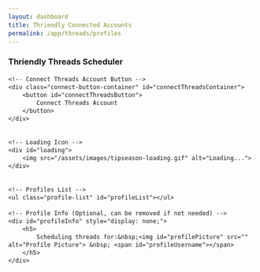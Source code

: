 ```yaml
---
layout: dashboard
title: Thriendly Connected Accounts
permalink: /app/threads/profiles
---
```


<style>
    /* Style for profile list */
    .profile-list {
        list-style: none;
        padding: 0;
        margin: 0;
    }

    .profile-item {
        display: flex;
        align-items: center;
        justify-content: space-between;
        padding: 10px;
        border: 1px solid #dee2e6;
        border-radius: 0.5rem;
        background-color: #ffffff;
        margin-bottom: 10px;
    }

    .profile-details {
        display: flex;
        align-items: center;
    }

    .profile-details img {
        width: 50px;
        height: 50px;
        border-radius: 50%;
        object-fit: cover;
        margin-right: 15px;
    }

    .profile-details .username {
        font-weight: bold;
        font-size: 1.1rem;
    }

    .profile-details .threadsUserId {
        font-size: 0.9rem;
        color: #6c757d;
    }

    .delete-button {
        background-color: #dc3545;
        border: none;
        color: #fff;
        padding: 6px 12px;
        border-radius: 4px;
        cursor: pointer;
        font-size: 0.9rem;
    }

    .delete-button:hover {
        background-color: #c82333;
    }

    /* Style for profile info (if needed) */
    #profileInfo h5 {
        display: flex;
        align-items: center;
        color: #198755; /* Bootstrap success color */
    }

    #profilePicture {
        width: 30px;
        height: 30px;
        border-radius: 50%;
        margin-left: 10px;
    }

    /* Adjusted loading icon style */
    #loading {
        display: none; /* Initially hidden, shown via JS */
        justify-content: center;
        align-items: center;
        text-align: center;
    }

    #loading img {
        width: 50px;
        height: 50px;
    }

    /* Style the Connect button */
    #connectThreadsButton {
        color: #fff;
        background-color: #198755; /* Bootstrap success color */
        border: none;
        padding: 10px 20px;
        font-size: 1rem;
        border-radius: 4px;
        cursor: pointer;
    }

    #connectThreadsButton:hover {
        background-color: #218838; /* Darker green on hover */
    }

    /* Container for Connect button to keep it visible */
    .connect-button-container {
        margin-bottom: 20px;
        text-align: left;
    }

    /* Style for "No profiles found" message */
    .no-profiles {
        text-align: center;
        color: #6c757d;
        font-size: 1rem;
        padding: 20px;
        border: 1px dashed #dee2e6;
        border-radius: 0.5rem;
        background-color: #f8f9fa;
    }
    
    .profile-actions button {
        width: 100px; /* Set a consistent width for all buttons */
        text-align: center; /* Align text inside the button */
        font-size: 0.8rem;
    }

    .profile-actions {
        display: flex;
        gap: 10px; /* Adds spacing between the buttons */
        justify-content: flex-end; /* Aligns buttons to the end of the container */
        align-items: center; /* Vertically centers the buttons */
    }

</style>

<div id="content" class="container mt-4">
    <h3 class="mb-4 text-primary">Thriendly Threads Scheduler</h3>

    <!-- Connect Threads Account Button -->
    <div class="connect-button-container" id="connectThreadsContainer">
        <button id="connectThreadsButton">
            Connect Threads Account
        </button>
    </div>


    <!-- Loading Icon -->
    <div id="loading">
        <img src="/assets/images/tipseason-loading.gif" alt="Loading...">
    </div>


    <!-- Profiles List -->
    <ul class="profile-list" id="profileList"></ul>

    <!-- Profile Info (Optional, can be removed if not needed) -->
    <div id="profileInfo" style="display: none;">
        <h5>
            Scheduling threads for:&nbsp;<img id="profilePicture" src="" alt="Profile Picture"> &nbsp; <span id="profileUsername"></span>
        </h5>
    </div>
</div>

<!-- Scripts -->
<script type="module" src="{{ site.baseurl }}/assets/js/firebaseauth.js"></script>
<script>const SCHEDULER_URL = '{{ site.schedulerService }}';</script>
<!-- Include jQuery -->
<script src="https://code.jquery.com/jquery-3.6.0.min.js"></script>
<!-- Include Bootstrap JS and its dependencies -->
<script src="https://cdn.jsdelivr.net/npm/bootstrap@5/dist/js/bootstrap.bundle.min.js"></script>
<!-- Include the JavaScript file -->
<script src="{{ site.baseurl }}/assets/js/dashboard/threads-profiles.js"></script>
